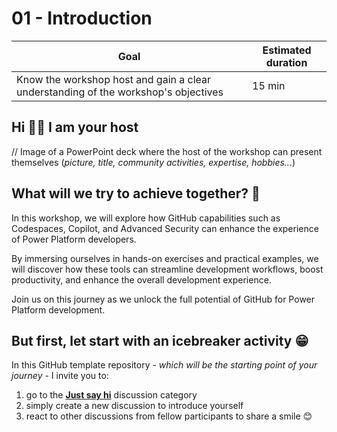# 01 - Introduction

| **Goal**                                                                               | **Estimated duration** |
| -------------------------------------------------------------------------------------- | ---------------------- |
| Know the workshop host and gain a clear understanding of the workshop's objectives | 15 min                 |

## Hi 👋🏼 I am your host

// Image of a PowerPoint deck where the host of the workshop can present themselves (_picture, title, community activities, expertise, hobbies..._)

## What will we try to achieve together? 🤔

In this workshop, we will explore how GitHub capabilities such as Codespaces, Copilot, and Advanced Security can enhance the experience of Power Platform developers.

By immersing ourselves in hands-on exercises and practical examples, we will discover how these tools can streamline development workflows, boost productivity, and enhance the overall development experience.

Join us on this journey as we unlock the full potential of GitHub for Power Platform development.

## But first, let start with an icebreaker activity 😁

In this GitHub template repository - _which will be the starting point of your journey_ - I invite you to:

1. go to the [**Just say hi**](https://github.com/rpothin/PowerPlatform-DevEx-With-GitHub-Workshop/discussions/categories/just-say-hi) discussion category
2. simply create a new discussion to introduce yourself
3. react to other discussions from fellow participants to share a smile 😊